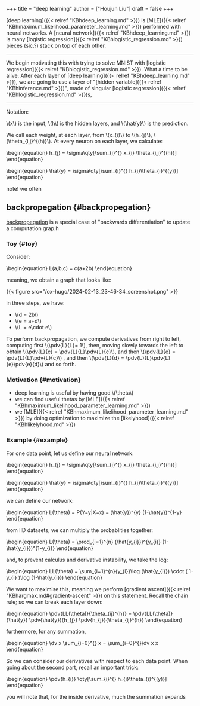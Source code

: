 +++
title = "deep learning"
author = ["Houjun Liu"]
draft = false
+++

[deep learning]({{< relref "KBhdeep_learning.md" >}}) is [MLE]({{< relref "KBhmaximum_likelihood_parameter_learning.md" >}}) performed with neural networks. A [neural network]({{< relref "KBhdeep_learning.md" >}}) is many [logistic regression]({{< relref "KBhlogistic_regression.md" >}}) pieces (sic.?) stack on top of each other.

---

We begin motivating this with trying to solve MNIST with [logistic regression]({{< relref "KBhlogistic_regression.md" >}}). What a time to be alive. After each layer of [deep learning]({{< relref "KBhdeep_learning.md" >}}), we are going to use a layer of "[hidden variable]({{< relref "KBhinference.md" >}})", made of singular [logistic regression]({{< relref "KBhlogistic_regression.md" >}})s,

---

Notation:

\\(x\\) is the input, \\(h\\) is the hidden layers, and \\(\hat{y}\\) is the prediction.

We call each weight, at each layer, from \\(x\_{i}\\) to \\(h\_{j}\\), \\(\theta\_{i,j}^{(h)}\\). At every neuron on each layer, we calculate:

\begin{equation}
h\_{j} = \sigma\qty[\sum\_{i}^{} x\_{i} \theta\_{i,j}^{(h)}]
\end{equation}

\begin{equation}
\hat{y} = \sigma\qty[\sum\_{i}^{} h\_{i}\theta\_{i}^{(y)}]
\end{equation}

note! we often


## backpropegation {#backpropegation}

[backpropegation](#backpropegation) is a special case of "backwards differentiation" to update a computation grap.h


### Toy {#toy}

Consider:

\begin{equation}
L(a,b,c) = c(a+2b)
\end{equation}

meaning, we obtain a graph that looks like:

{{< figure src="/ox-hugo/2024-02-13_23-46-34_screenshot.png" >}}

in three steps, we have:

-   \\(d = 2b\\)
-   \\(e = a+d\\)
-   \\(L = e\cdot e\\)

To perform backpropagation, we compute derivatives from right to left, computing first \\(\pdv{L}{L}= 1\\), then, moving slowly towards the left to obtain \\(\pdv{L}{c} = \pdv{L}{L}\pdv{L}{c}\\), and then \\(\pdv{L}{e} = \pdv{L}{L}\pdv{L}{c}\\) , and then \\(\pdv{L}{d} = \pdv{L}{L}\pdv{L}{e}\pdv{e}{d}\\) and so forth.


### Motivation {#motivation}

-   deep learning is useful by having good \\(\theta\\)
-   we can find useful thetas by [MLE]({{< relref "KBhmaximum_likelihood_parameter_learning.md" >}})
-   we [MLE]({{< relref "KBhmaximum_likelihood_parameter_learning.md" >}}) by doing optimization to maximize the [likelyhood]({{< relref "KBhlikelyhood.md" >}})


### Example {#example}

For one data point, let us define our neural network:

\begin{equation}
h\_{j} = \sigma\qty[\sum\_{i}^{} x\_{i} \theta\_{i,j}^{(h)}]
\end{equation}

\begin{equation}
\hat{y} = \sigma\qty[\sum\_{i}^{} h\_{i}\theta\_{i}^{(y)}]
\end{equation}

we can define our network:

\begin{equation}
L(\theta) = P(Y=y|X=x) = (\hat{y})^{y} (1-\hat{y})^{1-y}
\end{equation}

from IID datasets, we can multiply the probablities together:

\begin{equation}
L(\theta) = \prod\_{i=1}^{n} (\hat{y\_{i}})^{y\_{i}} (1-\hat{y\_{i}})^{1-y\_{i}}
\end{equation}

and, to prevent calculus and derivative instability, we take the log:

\begin{equation}
LL(\theta) = \sum\_{i=1}^{n}{y\_{i}}\log  (\hat{y\_{i}}) \cdot  ( 1-y\_{i} )\log (1-\hat{y\_{i}})
\end{equation}

We want to maximise this, meaning we perform [gradient ascent]({{< relref "KBhargmax.md#gradient-ascent" >}}) on this statement. Recall the chain rule; so we can break each layer down:

\begin{equation}
\pdv{LL(\theta)}{\theta\_{ij}^{h}} = \pdv{LL(\theta)}{\hat{y}} \pdv{\hat{y}}{h\_{j}} \pdv{h\_{j}}{\theta\_{ij}^{h}}
\end{equation}

furthermore, for any summation,

\begin{equation}
\dv x \sum\_{i=0}^{} x = \sum\_{i=0}^{}\dv x x
\end{equation}

So we can consider our derivatives with respect to each data point. When going about the second part, recall an important trick:

\begin{equation}
\pdv{h\_{i}} \qty[\sum\_{i}^{} h\_{i}\theta\_{i}^{(y)}]
\end{equation}

you will note that, for the inside derivative, much the summation expands
